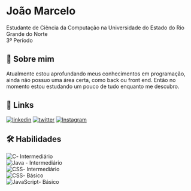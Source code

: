 
# João Marcelo

Estudante de Ciência da Computação na Universidade do Estado do Rio Grande do Norte  
3º Período


## 🚀 Sobre mim
Atualmente estou aprofundando meus conhecimentos em programação, ainda não possuo uma área certa, como back ou front end. Então no momento estou estudando um pouco de tudo enquanto me descubro. 


## 🔗 Links
[![linkedin](https://img.shields.io/badge/linkedin-0A66C2?style=for-the-badge&logo=linkedin&logoColor=white)](https://www.linkedin.com/in/jo%C3%A3o-marcelo-nunes-de-souza-923106274/)
[![twitter](https://img.shields.io/badge/twitter-1DA1F2?style=for-the-badge&logo=twitter&logoColor=white)](https://twitter.com/conklaaa)
[![Instagram](https://img.shields.io/badge/Instagram-E4405F?style=for-the-badge&logo=instagram&logoColor=white)](https://www.instagram.com/j.marcelons/)

## 🛠 Habilidades
![C](https://img.shields.io/badge/C-00599C?style=for-the-badge&logo=c&logoColor=white)- Intermediário  
![Java](https://img.shields.io/badge/Java-ED8B00?style=for-the-badge&logo=openjdk&logoColor=white)  - Intermediário   
![CSS](https://img.shields.io/badge/HTML5-E34F26?style=for-the-badge&logo=html5&logoColor=white )- Intermediário  
![CSS](https://img.shields.io/badge/CSS3-1572B6?style=for-the-badge&logo=css3&logoColor=white)- Básico     
![JavaScript](https://img.shields.io/badge/JavaScript-F7DF1E?style=for-the-badge&logo=javascript&logoColor=black)- Básico  
